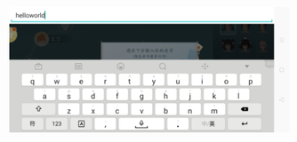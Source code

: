 ![image](https://github.com/xmshaka/webimg/blob/main/Screenshot_2020-12-08-12-04-51-67_android_keyboard.jpg)
